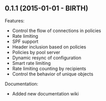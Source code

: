 ## 0.1.1 (2015-01-01 - BIRTH)

Features:

  - Control the flow of connections in policies
  - Rate limiting
  - SPF support
  - Header inclusion based on policies
  - Policies by pool server
  - Dynamic resync of configuration
  - Smart rate limiting
  - Rate limiting counting by recipients
  - Control the behavior of unique objects

Documentation:
  - Added new documentation wiki
